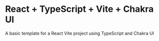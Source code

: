 # React + TypeScript + Vite + Chakra UI

A basic template for a React Vite project using TypeScript and Chakra UI
